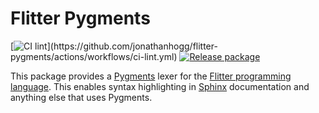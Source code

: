 
# Flitter Pygments

[![CI lint](https://github.com/jonathanhogg/flitter-pygments/actions/workflows/ci-lint.yml/badge.svg?)](https://github.com/jonathanhogg/flitter-pygments/actions/workflows/ci-lint.yml)
[![Release package](https://github.com/jonathanhogg/flitter-pygments/actions/workflows/release-package.yml/badge.svg)](https://github.com/jonathanhogg/flitter-pygments/actions/workflows/release-package.yml)

This package provides a [Pygments](https://pygments.org) lexer for the [Flitter
programming language](https://flitter.readthedocs.io/). This enables syntax
highlighting in [Sphinx](https://www.sphinx-doc.org/en/master/) documentation
and anything else that uses Pygments.
